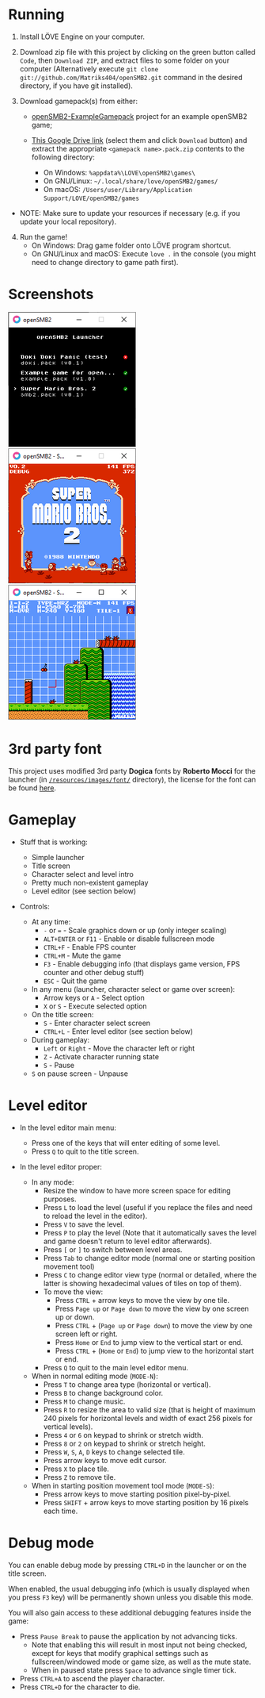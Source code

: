 # Running

1. Install LÖVE Engine on your computer.

2. Download zip file with this project by clicking on the green button called `Code`, then `Download ZIP`, and extract files to some folder on your computer (Alternatively execute `git clone git://github.com/Matriks404/openSMB2.git` command in the desired directory, if you have git installed).

3. Download gamepack(s) from either:
	* [openSMB2-ExampleGamepack](https://github.com/Matriks404/openSMB2-ExampleGamepack) project for an example openSMB2 game;

	* [This Google Drive link](https://drive.google.com/drive/folders/1cz5gJ-IXvqTIJ7fUArD30UN9Qg4sfeGX?usp=sharing) (select them and click `Download` button) and extract the appropriate `<gamepack name>.pack.zip` contents to the following directory:
		* On Windows: `%appdata%\LOVE\openSMB2\games\`
		* On GNU/Linux: `~/.local/share/love/openSMB2/games/`
		* On macOS: `/Users/user/Library/Application Support/LOVE/openSMB2/games`

* NOTE: Make sure to update your resources if necessary (e.g. if you update your local repository).

4. Run the game!
	* On Windows: Drag game folder onto LÖVE program shortcut.
	* On GNU/Linux and macOS: Execute `love .` in the console (you might need to change directory to game path first).

# Screenshots

![Launcher](/screenshots/1.png)
![Title screen](/screenshots/2.png)
![Level editor](/screenshots/3.png)

# 3rd party font

This project uses modified 3rd party **Dogica** fonts by **Roberto Mocci** for the launcher (in [`/resources/images/font/`](/resources/images/font/) directory), the license for the font can be found [here](/3rd%20party%20licenses/dogica_license.txt).

# Gameplay

* Stuff that is working:
	* Simple launcher
	* Title screen
	* Character select and level intro
	* Pretty much non-existent gameplay
	* Level editor (see section below)

* Controls:
	* At any time:
		* `-` or `=` - Scale graphics down or up (only integer scaling)
		* `ALT+ENTER` or `F11` - Enable or disable fullscreen mode
		* `CTRL+F` - Enable FPS counter
		* `CTRL+M` - Mute the game
		* `F3` - Enable debugging info (that displays game version, FPS counter and other debug stuff)
		* `ESC` - Quit the game
	* In any menu (launcher, character select or game over screen):
		* Arrow keys or `A` - Select option
		* `X` or `S` - Execute selected option
	* On the title screen:
		* `S` - Enter character select screen
		* `CTRL+L` - Enter level editor (see section below)
	* During gameplay:
		* `Left` or `Right` - Move the character left or right
		* `Z` - Activate character running state
		* `S` - Pause
	* `S` on pause screen - Unpause

# Level editor

* In the level editor main menu:
	* Press one of the keys that will enter editing of some level.
	* Press `Q` to quit to the title screen.

* In the level editor proper:
	* In any mode:
		* Resize the window to have more screen space for editing purposes.
		* Press `L` to load the level (useful if you replace the files and need to reload the level in the editor).
		* Press `V` to save the level.
		* Press `P` to play the level (Note that it automatically saves the level and game doesn't return to level editor afterwards).
		* Press `[` or `]` to switch between level areas.
		* Press `Tab` to change editor mode (normal one or starting position movement tool)
		* Press `C` to change editor view type (normal or detailed, where the latter is showing hexadecimal values of tiles on top of them).
		* To move the view:
			* Press `CTRL` + arrow keys to move the view by one tile.
			* Press `Page up` or `Page down` to move the view by one screen up or down.
			* Press `CTRL` + (`Page up` or `Page down`) to move the view by one screen left or right.
			* Press `Home` or `End` to jump view to the vertical start or end.
			* Press `CTRL` + (`Home` or `End`) to jump view to the horizontal start or end.
		* Press `Q` to quit to the main level editor menu.
	* When in normal editing mode (`MODE-N`):
		* Press `T` to change area type (horizontal or vertical).
		* Press `B` to change background color.
		* Press `M` to change music.
		* Press `R` to resize the area to valid size (that is height of maximum 240 pixels for horizontal levels and width of exact 256 pixels for vertical levels).
		* Press `4` or `6` on keypad to shrink or stretch width.
		* Press `8` or `2` on keypad to shrink or stretch height.
		* Press `W`, `S`, `A`, `D` keys to change selected tile.
		* Press arrow keys to move edit cursor.
		* Press `X` to place tile.
		* Press `Z` to remove tile.
	* When in starting position movement tool mode (`MODE-S`):
		* Press arrow keys to move starting position pixel-by-pixel.
		* Press `SHIFT` + arrow keys to move starting position by 16 pixels each time.

# Debug mode

You can enable debug mode by pressing `CTRL+D` in the launcher or on the title screen.

When enabled, the usual debugging info (which is usually displayed when you press `F3` key) will be permanently shown unless you disable this mode.

You will also gain access to these additional debugging features inside the game:

* Press `Pause Break` to pause the application by not advancing ticks.
	* Note that enabling this will result in most input not being checked, except for keys that modify graphical settings such as fullscreen/windowed mode or game size, as well as the mute state.
	* When in paused state press `Space` to advance single timer tick.
* Press `CTRL+A` to ascend the player character.
* Press `CTRL+D` for the character to die.